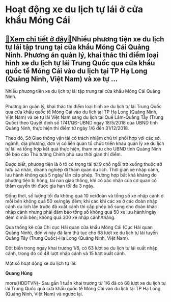 Hoạt động xe du lịch tự lái ở cửa khẩu Móng Cái
===============================================

[:gift:Xem chi tiết ở đây:gift:](https://hddtvn.com/hoat-dong-xe-du-lich-tu-lai-o-cua-khau-mong-cai/)Nhiều phương tiện xe du lịch tự lái tập trung tại cửa khẩu Móng Cái Quảng Ninh. Phương án quản lý, khai thác thí điểm loại hình xe du lịch tự lái Trung Quốc qua cửa khẩu quốc tế Móng Cái vào du lịch tại TP Hạ Long (Quảng Ninh, Việt Nam) và xe tự …
-------------------------------------------------------------------------------------------------------------------------------------------------------------------------------------------------------------------------------------------------------







 






 Nhiều phương tiện xe du lịch tự lái tập trung tại cửa khẩu Móng Cái Quảng Ninh. 


Phương án quản lý, khai thác thí điểm loại hình xe du lịch tự lái Trung Quốc qua cửa khẩu quốc tế Móng Cái vào du lịch tại TP Hạ Long (Quảng Ninh, Việt Nam) và xe tự lái Việt Nam sang du lịch tại Quế Lâm-Quảng Tây (Trung Quốc) theo Quyết định số 1741/QĐ-UBND ngày 18/5/2018 của UBND tỉnh Quảng Ninh, thực hiện thí điểm từ ngày 1/6 đến 31/12/2018.


 Theo đó, Sở Giao thông vận tải có trách nhiệm chủ trì phối hợp với các sở, ngành, địa phương, đơn vị có liên quan tổ chức triển khau quản lý xe du lịch tự lái và tổng hợp kết quả thực hiện, tham mưu cho UBND tỉnh Quảng Ninh để báo cáo Thủ tướng Chính phủ sau thời gian thí điểm.


 Được biết, phương tiện là ô tô có trọng tải từ 9 chỗ ngồi trở xuống thuộc sở hữu cá nhân, doanh nghiệp đi tham quan du lịch. Thời gian xe nhập cảnh, lưu hành không quá 5 ngày/ lần cấp phép. Trường hợp bất khả kháng do phương tiện bị hỏng, tai nan giao thông, khi có xác nhận của cơ quan có thẩm quyền thì được gia hạn tối đa 3 ngày.


 Đồng thời, số lượng tối đa không quá 10 xe/đoàn và tổng số xe nhập cảnh ở mỗi bên không quá 50 xe/ngày đêm; khi các khi các xe ở các đoàn nhập cảnh du lịch lần trước đã xuất cảnh thì cấp phép bổ sung cho đoàn khác nhập cảnh nhưng phải đảm bảo tổng số không quá 50 xe lưu hành/ngày đêm ở mỗi bên; không quá 300 xe nhập cảnh/tháng.


 Qua thống kê của Chi cục Hải quan cửa khẩu Móng Cái (Cục Hải quan Quảng Ninh), đơn vị này đã làm thủ tục cho 68 lượt xe du lịch tự lái tuyến Quảng Tây (Trung Quốc)-Hạ Long (Quảng Ninh, Việt Nam).


 Đột biến trong ngày khai trương 1/6, có 63 lượt xe du lịch tự lái xuất nhập cảnh, trong đó có 48 lượt nhập cảnh và 15 lượt xuất cảnh. 


 Một số hoạt động xe du lịch tự lái:









 










 










 



 








 



 












**Quang Hùng**



more(HDDTVN)- Sau gần 1 tuần khai trương từ 1/6 đã có 68 lượt xe du lịch tự lái Trung Quốc qua cửa khẩu quốc tế Móng Cái vào du lịch tại TP Hạ Long (Quảng Ninh, Việt Nam) và ngược lại.

